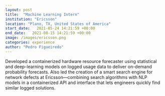 ```yaml
---
layout: post
title:  "Machine Learning Intern"
institution: "Ericsson"
location: "Plano, TX, United States of America"
start_date:   2021-05-24 14:21:59 +00:00
end_date:   2021-08-15 14:21:59 +00:00
image: /images/ericsson.png
categories: experience
author: "Pedro Figueiredo"
---
```


<!-- Designed hardware resource forecaster for network infrastructure. Containerized solution uses statistical and deep-learning methods trained on existing logged usage data. Allows on-demand probability forecast suiting diverse use-cases. Lead the development of smart search engine for network defects. Containerized API and interface allows engineers to quickly find previously logged solutions of similar defects across Ericsson global. Uses combination of existing search algorithms and trained NLP models for enhanced suggestions. Validated and approved by network engineers. -->

Developed a containerized hardware resource forecaster using statistical and deep-learning models on logged usage data to deliver on-demand probability forecasts. Also led the creation of a smart search engine for network defects at Ericsson—combining search algorithms with NLP models in a containerized API and interface that lets engineers quickly find similar logged solutions.